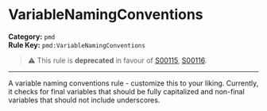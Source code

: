 # VariableNamingConventions
**Category:** `pmd`<br/>
**Rule Key:** `pmd:VariableNamingConventions`<br/>
> :warning: This rule is **deprecated** in favour of [S00115](https://rules.sonarsource.com/java/RSPEC-115), [S00116](https://rules.sonarsource.com/java/RSPEC-116).

-----

A variable naming conventions rule - customize this to your liking. Currently, it checks for final variables that should be fully capitalized and non-final variables that should not include underscores.
